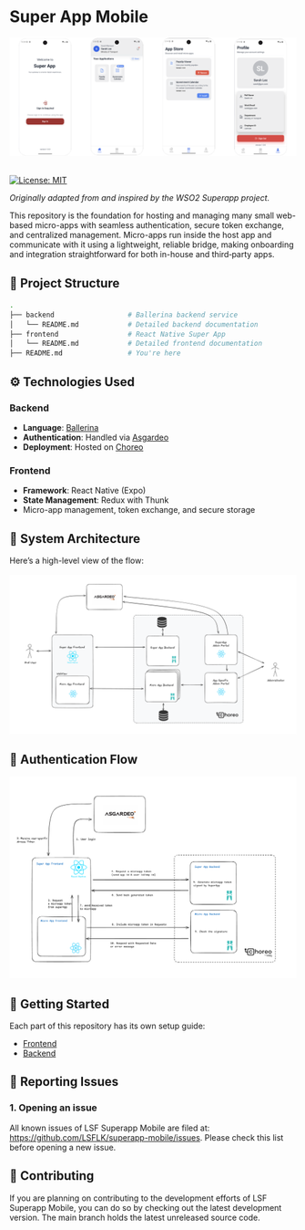 <h1 align="left">Super App Mobile</h1>

<img src="./resources/snapshots.png" alt="Architecture Diagram" width="700"/>
<br></br>
<p align="left">
  <a href="https://opensource.org/license/apache-2-0">
    <img alt="License: MIT" src="https://img.shields.io/badge/License-MIT-green.svg">
  </a>
</p>
<!-- Credit line acknowledging WSO2 Superapp -->
<p style="margin-top: 0.5rem;"><em>Originally adapted from and inspired by the WSO2 Superapp project.</em></p>
This repository is the foundation for hosting and managing many small web-based micro-apps with seamless authentication, secure token exchange, and centralized management. Micro-apps run inside the host app and communicate with it using a lightweight, reliable bridge, making onboarding and integration straightforward for both in-house and third‑party apps.


## 🧭 Project Structure

```bash
.
├── backend                  # Ballerina backend service
│   └── README.md            # Detailed backend documentation
├── frontend                 # React Native Super App
│   └── README.md            # Detailed frontend documentation
├── README.md                # You're here
```

## ⚙️ Technologies Used

### Backend
- **Language**: [Ballerina](https://ballerina.io/)
- **Authentication**: Handled via [Asgardeo](https://wso2.com/asgardeo/)
- **Deployment**: Hosted on [Choreo](https://wso2.com/choreo/)

### Frontend
- **Framework**: React Native (Expo)
- **State Management**: Redux with Thunk
- Micro-app management, token exchange, and secure storage


## 🧱 System Architecture

Here’s a high-level view of the flow:
<br></br>
<img src="./resources/architecture_diagram.png" alt="Architecture Diagram" width="700"/>

## 🧱 Authentication Flow

<img src="./resources/auth_flow.png" alt="Authentication Flow Diagram" width="700"/>

## 🚀 Getting Started

Each part of this repository has its own setup guide:

- [Frontend](./frontend/README.md)
- [Backend](./backend/README.md)

## 🐞 Reporting Issues

###  1. Opening an issue

All known issues of LSF Superapp Mobile are filed at: https://github.com/LSFLK/superapp-mobile/issues. Please check this list before opening a new issue.

<!-- ### 2.  Reporting security issues

Please do not report security issues via GitHub issues. Instead, follow the [WSO2 Security Vulnerability Reporting Guidelines](https://security.docs.wso2.com/en/latest/security-reporting/vulnerability-reporting-guidelines/). -->

## 🤝 Contributing

If you are planning on contributing to the development efforts of LSF Superapp Mobile, you can do so by checking out the latest development version. The main branch holds the latest unreleased source code.


